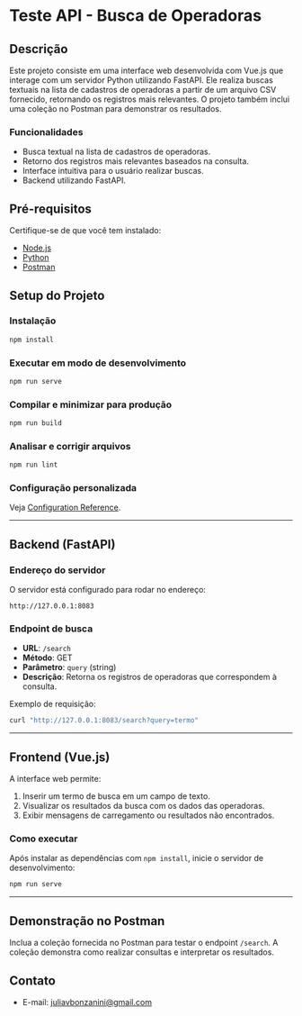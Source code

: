 # Teste API - Busca de Operadoras

## Descrição
Este projeto consiste em uma interface web desenvolvida com Vue.js que interage com um servidor Python utilizando FastAPI. Ele realiza buscas textuais na lista de cadastros de operadoras a partir de um arquivo CSV fornecido, retornando os registros mais relevantes. O projeto também inclui uma coleção no Postman para demonstrar os resultados.

### Funcionalidades
- Busca textual na lista de cadastros de operadoras.
- Retorno dos registros mais relevantes baseados na consulta.
- Interface intuitiva para o usuário realizar buscas.
- Backend utilizando FastAPI.

## Pré-requisitos
Certifique-se de que você tem instalado:
- [Node.js](https://nodejs.org)
- [Python](https://www.python.org/)
- [Postman](https://www.postman.com/)

## Setup do Projeto

### Instalação
```bash
npm install
```

### Executar em modo de desenvolvimento
```bash
npm run serve
```

### Compilar e minimizar para produção
```bash
npm run build
```

### Analisar e corrigir arquivos
```bash
npm run lint
```

### Configuração personalizada
Veja [Configuration Reference](https://cli.vuejs.org/config/).

---

## Backend (FastAPI)

### Endereço do servidor
O servidor está configurado para rodar no endereço:
```
http://127.0.0.1:8083
```

### Endpoint de busca
- **URL**: `/search`
- **Método**: GET
- **Parâmetro**: `query` (string)
- **Descrição**: Retorna os registros de operadoras que correspondem à consulta.

Exemplo de requisição:
```bash
curl "http://127.0.0.1:8083/search?query=termo"
```

---

## Frontend (Vue.js)

A interface web permite:

1. Inserir um termo de busca em um campo de texto.
2. Visualizar os resultados da busca com os dados das operadoras.
3. Exibir mensagens de carregamento ou resultados não encontrados.

### Como executar
Após instalar as dependências com `npm install`, inicie o servidor de desenvolvimento:
```bash
npm run serve
```

---

## Demonstração no Postman

Inclua a coleção fornecida no Postman para testar o endpoint `/search`. A coleção demonstra como realizar consultas e interpretar os resultados.

## Contato
- E-mail: juliavbonzanini@gmail.com